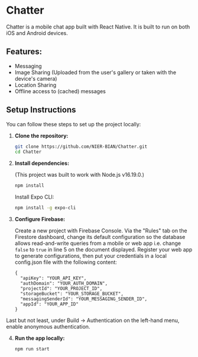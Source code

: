 # Chatter

Chatter is a mobile chat app built with React Native. It is built to run on both iOS and Android devices.

## Features:
- Messaging
- Image Sharing (Uploaded from the user's gallery or taken with the device's camera)
- Location Sharing
- Offline access to (cached) messages

## Setup Instructions

You can follow these steps to set up the project locally:

1. **Clone the repository:**

   ```bash
   git clone https://github.com/NIER-BIAN/Chatter.git
   cd Chatter
   ```

2. **Install dependencies:**

   (This project was built to work with Node.js v16.19.0.)

   ```bash
   npm install
   ```

   Install Expo CLI:

   ```bash
   npm install -g expo-cli
   ```

3. **Configure Firebase:**

   Create a new project with Firebase Console. Via the "Rules" tab on the Firestore dashboard, change its default configuration so the database allows read-and-write queries from a mobile or web app i.e. change `false` to `true` in line 5 on the document displayed. Register your web app to generate configurations, then put your credentials in  a local config.json file with the following content:
   
   ```
   {
     "apiKey": "YOUR_API_KEY",
     "authDomain": "YOUR_AUTH_DOMAIN",
     "projectId": "YOUR_PROJECT_ID",
     "storageBucket": "YOUR_STORAGE_BUCKET",
     "messagingSenderId": "YOUR_MESSAGING_SENDER_ID",
     "appId": "YOUR_APP_ID"
   }
   ```
  Last but not least, under Build → Authentication on the left-hand menu, enable anonymous authentication.
  
4. **Run the app locally:**
   ```bash
   npm run start
   ```